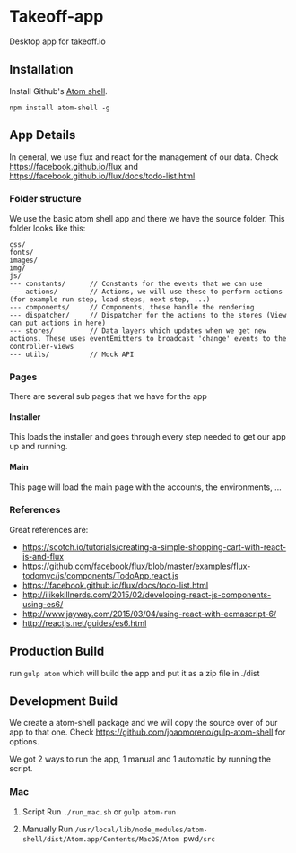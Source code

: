 # Takeoff-app
Desktop app for takeoff.io

## Installation
Install Github's [Atom shell](http://github.com/atom/atom-shell).
```
npm install atom-shell -g
```

## App Details
In general, we use flux and react for the management of our data. Check https://facebook.github.io/flux and https://facebook.github.io/flux/docs/todo-list.html

### Folder structure
We use the basic atom shell app and there we have the source folder. This folder looks like this:

    css/
    fonts/
    images/
    img/
    js/
    --- constants/      // Constants for the events that we can use
    --- actions/        // Actions, we will use these to perform actions (for example run step, load steps, next step, ...)
    --- components/     // Components, these handle the rendering
    --- dispatcher/     // Dispatcher for the actions to the stores (View can put actions in here)
    --- stores/         // Data layers which updates when we get new actions. These uses eventEmitters to broadcast 'change' events to the controller-views
    --- utils/          // Mock API

### Pages
There are several sub pages that we have for the app

#### Installer
This loads the installer and goes through every step needed to get our app up and running.

#### Main
This page will load the main page with the accounts, the environments, ...

### References
Great references are:

* https://scotch.io/tutorials/creating-a-simple-shopping-cart-with-react-js-and-flux
* https://github.com/facebook/flux/blob/master/examples/flux-todomvc/js/components/TodoApp.react.js
* https://facebook.github.io/flux/docs/todo-list.html
* http://ilikekillnerds.com/2015/02/developing-react-js-components-using-es6/
* http://www.jayway.com/2015/03/04/using-react-with-ecmascript-6/
* http://reactjs.net/guides/es6.html

## Production Build
run `gulp atom` which will build the app and put it as a zip file in ./dist

## Development Build
We create a atom-shell package and we will copy the source over of our app to that one. Check https://github.com/joaomoreno/gulp-atom-shell  for options.

We got 2 ways to run the app, 1 manual and 1 automatic by running the script.

### Mac
1. Script
Run `./run_mac.sh` or `gulp atom-run`

2. Manually
Run `/usr/local/lib/node_modules/atom-shell/dist/Atom.app/Contents/MacOS/Atom `pwd`/src`
